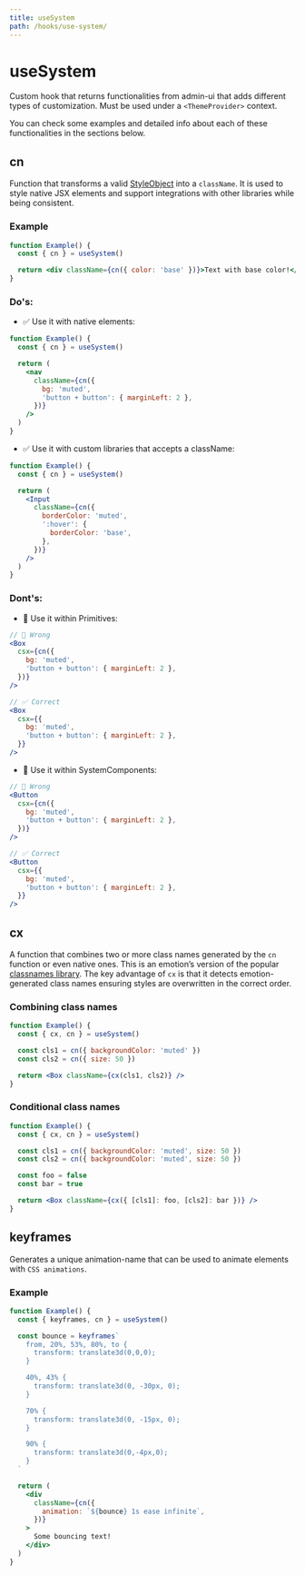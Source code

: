 ```yaml
---
title: useSystem
path: /hooks/use-system/
---
```


# useSystem

Custom hook that returns functionalities from admin-ui that adds different types of customization. Must be used under a `<ThemeProvider>` context.

You can check some examples and detailed info about each of these functionalities in the sections below.

## cn

Function that transforms a valid [StyleObject](/theming/style-object/) into a `className`. It is used to style native JSX elements and support integrations with other libraries while being consistent.

### Example

```jsx
function Example() {
  const { cn } = useSystem()

  return <div className={cn({ color: 'base' })}>Text with base color!</div>
}
```

### Do's:

- ✅ Use it with native elements:

```jsx isStatic
function Example() {
  const { cn } = useSystem()

  return (
    <nav
      className={cn({
        bg: 'muted',
        'button + button': { marginLeft: 2 },
      })}
    />
  )
}
```

- ✅ Use it with custom libraries that accepts a className:

```jsx isStatic
function Example() {
  const { cn } = useSystem()

  return (
    <Input
      className={cn({
        borderColor: 'muted',
        ':hover': {
          borderColor: 'base',
        },
      })}
    />
  )
}
```

### Dont's:

- 🚫 Use it within Primitives:

```jsx isStatic
// 🚫 Wrong
<Box
  csx={cn({
    bg: 'muted',
    'button + button': { marginLeft: 2 },
  })}
/>

// ✅ Correct
<Box
  csx={{
    bg: 'muted',
    'button + button': { marginLeft: 2 },
  }}
/>
```

- 🚫 Use it within SystemComponents:

```jsx isStatic
// 🚫 Wrong
<Button
  csx={cn({
    bg: 'muted',
    'button + button': { marginLeft: 2 },
  })}
/>

// ✅ Correct
<Button
  csx={{
    bg: 'muted',
    'button + button': { marginLeft: 2 },
  }}
/>
```

## cx

A function that combines two or more class names generated by the `cn` function or even native ones. This is an emotion’s version of the popular [classnames library](https://github.com/JedWatson/classnames). The key advantage of `cx` is that it detects emotion-generated class names ensuring styles are overwritten in the correct order.

### Combining class names

```jsx
function Example() {
  const { cx, cn } = useSystem()

  const cls1 = cn({ backgroundColor: 'muted' })
  const cls2 = cn({ size: 50 })

  return <Box className={cx(cls1, cls2)} />
}
```

### Conditional class names

```jsx
function Example() {
  const { cx, cn } = useSystem()

  const cls1 = cn({ backgroundColor: 'muted', size: 50 })
  const cls2 = cn({ backgroundColor: 'muted', size: 50 })

  const foo = false
  const bar = true

  return <Box className={cx({ [cls1]: foo, [cls2]: bar })} />
}
```

## keyframes

Generates a unique animation-name that can be used to animate elements with `CSS animations`.

### Example

```jsx
function Example() {
  const { keyframes, cn } = useSystem()

  const bounce = keyframes`
    from, 20%, 53%, 80%, to {
      transform: translate3d(0,0,0);
    }

    40%, 43% {
      transform: translate3d(0, -30px, 0);
    }

    70% {
      transform: translate3d(0, -15px, 0);
    }

    90% {
      transform: translate3d(0,-4px,0);
    }
  `

  return (
    <div
      className={cn({
        animation: `${bounce} 1s ease infinite`,
      })}
    >
      Some bouncing text!
    </div>
  )
}
```
